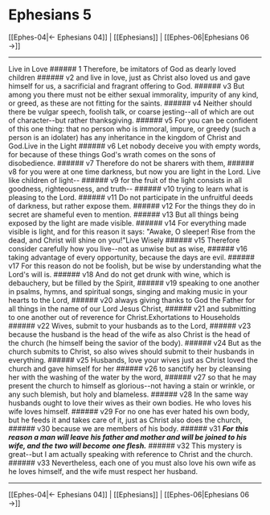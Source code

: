 # Ephesians 5

[[Ephes-04|← Ephesians 04]] | [[Ephesians]] | [[Ephes-06|Ephesians 06 →]]
***

Live in Love ###### 1 Therefore, be imitators of God as dearly loved children ###### v2 and live in love, just as Christ also loved us and gave himself for us, a sacrificial and fragrant offering to God. ###### v3 But among you there must not be either sexual immorality, impurity of any kind, or greed, as these are not fitting for the saints. ###### v4 Neither should there be vulgar speech, foolish talk, or coarse jesting--all of which are out of character--but rather thanksgiving. ###### v5 For you can be confident of this one thing: that no person who is immoral, impure, or greedy (such a person is an idolater) has any inheritance in the kingdom of Christ and God.Live in the Light ###### v6 Let nobody deceive you with empty words, for because of these things God's wrath comes on the sons of disobedience. ###### v7 Therefore do not be sharers with them, ###### v8 for you were at one time darkness, but now you are light in the Lord. Live like children of light-- ###### v9 for the fruit of the light consists in all goodness, righteousness, and truth-- ###### v10 trying to learn what is pleasing to the Lord. ###### v11 Do not participate in the unfruitful deeds of darkness, but rather expose them. ###### v12 For the things they do in secret are shameful even to mention. ###### v13 But all things being exposed by the light are made visible. ###### v14 For everything made visible is light, and for this reason it says: "Awake, O sleeper! Rise from the dead, and Christ will shine on you!"Live Wisely ###### v15 Therefore consider carefully how you live--not as unwise but as wise, ###### v16 taking advantage of every opportunity, because the days are evil. ###### v17 For this reason do not be foolish, but be wise by understanding what the Lord's will is. ###### v18 And do not get drunk with wine, which is debauchery, but be filled by the Spirit, ###### v19 speaking to one another in psalms, hymns, and spiritual songs, singing and making music in your hearts to the Lord, ###### v20 always giving thanks to God the Father for all things in the name of our Lord Jesus Christ, ###### v21 and submitting to one another out of reverence for Christ.Exhortations to Households ###### v22 Wives, submit to your husbands as to the Lord, ###### v23 because the husband is the head of the wife as also Christ is the head of the church (he himself being the savior of the body). ###### v24 But as the church submits to Christ, so also wives should submit to their husbands in everything. ###### v25 Husbands, love your wives just as Christ loved the church and gave himself for her ###### v26 to sanctify her by cleansing her with the washing of the water by the word, ###### v27 so that he may present the church to himself as glorious--not having a stain or wrinkle, or any such blemish, but holy and blameless. ###### v28 In the same way husbands ought to love their wives as their own bodies. He who loves his wife loves himself. ###### v29 For no one has ever hated his own body, but he feeds it and takes care of it, just as Christ also does the church, ###### v30 because we are members of his body. ###### v31 **_For_** **_this reason a man will leave his father and mother and will be joined to his wife, and the two will become_** **_one flesh._** ###### v32 This mystery is great--but I am actually speaking with reference to Christ and the church. ###### v33 Nevertheless, each one of you must also love his own wife as he loves himself, and the wife must respect her husband.

***
[[Ephes-04|← Ephesians 04]] | [[Ephesians]] | [[Ephes-06|Ephesians 06 →]]

